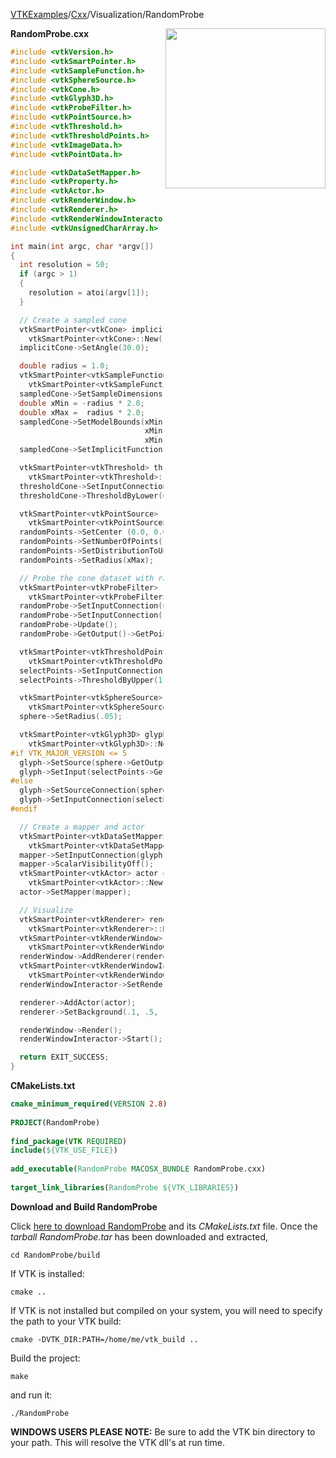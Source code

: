 [VTKExamples](Home)/[Cxx](Cxx)/Visualization/RandomProbe

<img align="right" src="https://github.com/lorensen/VTKExamples/raw/master/Testing/Baseline/Visualization/TestRandomProbe.png" width="256" />

**RandomProbe.cxx**
```c++
#include <vtkVersion.h>
#include <vtkSmartPointer.h>
#include <vtkSampleFunction.h>
#include <vtkSphereSource.h>
#include <vtkCone.h>
#include <vtkGlyph3D.h>
#include <vtkProbeFilter.h>
#include <vtkPointSource.h>
#include <vtkThreshold.h>
#include <vtkThresholdPoints.h>
#include <vtkImageData.h>
#include <vtkPointData.h>

#include <vtkDataSetMapper.h>
#include <vtkProperty.h>
#include <vtkActor.h>
#include <vtkRenderWindow.h>
#include <vtkRenderer.h>
#include <vtkRenderWindowInteractor.h>
#include <vtkUnsignedCharArray.h>

int main(int argc, char *argv[])
{
  int resolution = 50;
  if (argc > 1)
  {
    resolution = atoi(argv[1]);
  }

  // Create a sampled cone
  vtkSmartPointer<vtkCone> implicitCone =
    vtkSmartPointer<vtkCone>::New();
  implicitCone->SetAngle(30.0);

  double radius = 1.0;
  vtkSmartPointer<vtkSampleFunction> sampledCone =
    vtkSmartPointer<vtkSampleFunction>::New();
  sampledCone->SetSampleDimensions(resolution, resolution, resolution);
  double xMin = -radius * 2.0;
  double xMax =  radius * 2.0;
  sampledCone->SetModelBounds(xMin, xMax,
                              xMin, xMax,
                              xMin, xMax);
  sampledCone->SetImplicitFunction(implicitCone);

  vtkSmartPointer<vtkThreshold> thresholdCone =
    vtkSmartPointer<vtkThreshold>:: New();
  thresholdCone->SetInputConnection(sampledCone->GetOutputPort());
  thresholdCone->ThresholdByLower(0);

  vtkSmartPointer<vtkPointSource> randomPoints =
    vtkSmartPointer<vtkPointSource>::New();
  randomPoints->SetCenter (0.0, 0.0, 0.0);
  randomPoints->SetNumberOfPoints(10000);
  randomPoints->SetDistributionToUniform();
  randomPoints->SetRadius(xMax);

  // Probe the cone dataset with random points
  vtkSmartPointer<vtkProbeFilter> randomProbe =
    vtkSmartPointer<vtkProbeFilter>::New();
  randomProbe->SetInputConnection(0, randomPoints->GetOutputPort());
  randomProbe->SetInputConnection(1, thresholdCone->GetOutputPort());
  randomProbe->Update();
  randomProbe->GetOutput()->GetPointData()->SetActiveScalars("vtkValidPointMask");

  vtkSmartPointer<vtkThresholdPoints> selectPoints =
    vtkSmartPointer<vtkThresholdPoints>::New();
  selectPoints->SetInputConnection(randomProbe->GetOutputPort());
  selectPoints->ThresholdByUpper(1.0);

  vtkSmartPointer<vtkSphereSource> sphere =
    vtkSmartPointer<vtkSphereSource>::New();
  sphere->SetRadius(.05);

  vtkSmartPointer<vtkGlyph3D> glyph =
    vtkSmartPointer<vtkGlyph3D>::New();
#if VTK_MAJOR_VERSION <= 5
  glyph->SetSource(sphere->GetOutput());
  glyph->SetInput(selectPoints->GetOutput());
#else
  glyph->SetSourceConnection(sphere->GetOutputPort());
  glyph->SetInputConnection(selectPoints->GetOutputPort());
#endif

  // Create a mapper and actor
  vtkSmartPointer<vtkDataSetMapper> mapper =
    vtkSmartPointer<vtkDataSetMapper>::New();
  mapper->SetInputConnection(glyph->GetOutputPort());
  mapper->ScalarVisibilityOff();
  vtkSmartPointer<vtkActor> actor =
    vtkSmartPointer<vtkActor>::New();
  actor->SetMapper(mapper);

  // Visualize
  vtkSmartPointer<vtkRenderer> renderer =
    vtkSmartPointer<vtkRenderer>::New();
  vtkSmartPointer<vtkRenderWindow> renderWindow =
    vtkSmartPointer<vtkRenderWindow>::New();
  renderWindow->AddRenderer(renderer);
  vtkSmartPointer<vtkRenderWindowInteractor> renderWindowInteractor =
    vtkSmartPointer<vtkRenderWindowInteractor>::New();
  renderWindowInteractor->SetRenderWindow(renderWindow);

  renderer->AddActor(actor);
  renderer->SetBackground(.1, .5, .8);

  renderWindow->Render();
  renderWindowInteractor->Start();

  return EXIT_SUCCESS;
}
```
**CMakeLists.txt**
```cmake
cmake_minimum_required(VERSION 2.8)
 
PROJECT(RandomProbe)
 
find_package(VTK REQUIRED)
include(${VTK_USE_FILE})
 
add_executable(RandomProbe MACOSX_BUNDLE RandomProbe.cxx)
 
target_link_libraries(RandomProbe ${VTK_LIBRARIES})
```

**Download and Build RandomProbe**

Click [here to download RandomProbe](https://github.com/lorensen/VTKWikiExamplesTarballs/raw/master/RandomProbe.tar) and its *CMakeLists.txt* file.
Once the *tarball RandomProbe.tar* has been downloaded and extracted,
```
cd RandomProbe/build 
```
If VTK is installed:
```
cmake ..
```
If VTK is not installed but compiled on your system, you will need to specify the path to your VTK build:
```
cmake -DVTK_DIR:PATH=/home/me/vtk_build ..
```
Build the project:
```
make
```
and run it:
```
./RandomProbe
```
**WINDOWS USERS PLEASE NOTE:** Be sure to add the VTK bin directory to your path. This will resolve the VTK dll's at run time.


